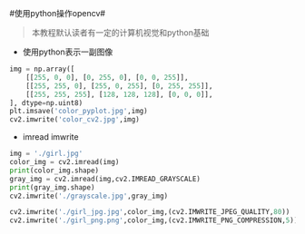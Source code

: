 ﻿#使用python操作opencv#

>本教程默认读者有一定的计算机视觉和python基础

* 使用python表示一副图像
```python
img = np.array([
    [[255, 0, 0], [0, 255, 0], [0, 0, 255]],
    [[255, 255, 0], [255, 0, 255], [0, 255, 255]],
    [[255, 255, 255], [128, 128, 128], [0, 0, 0]],
], dtype=np.uint8)
plt.imsave('color_pyplot.jpg',img)
cv2.imwrite('color_cv2.jpg',img)
```

* imread imwrite
```python
img = './girl.jpg'
color_img = cv2.imread(img)
print(color_img.shape)
gray_img = cv2.imread(img,cv2.IMREAD_GRAYSCALE)
print(gray_img.shape)
cv2.imwrite('./grayscale.jpg',gray_img)

cv2.imwrite('./girl_jpg.jpg',color_img,(cv2.IMWRITE_JPEG_QUALITY,80))
cv2.imwrite('./girl_png.png',color_img,(cv2.IMWRITE_PNG_COMPRESSION,5))
```